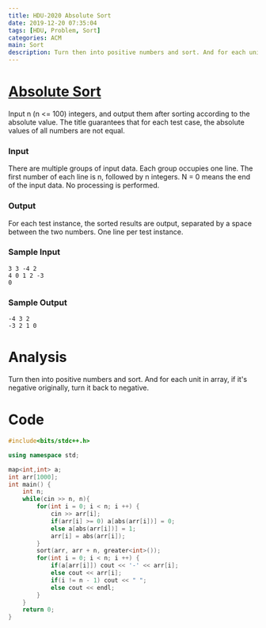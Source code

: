 ```yaml
---
title: HDU-2020 Absolute Sort
date: 2019-12-20 07:35:04
tags: [HDU, Problem, Sort]
categories: ACM
main: Sort
description: Turn then into positive numbers and sort. And for each unit in array, if it’s negative originally, turn it back to negative.
---
```


# [Absolute Sort](http://acm.hdu.edu.cn/showproblem.php?pid=2020)

Input n (n <= 100) integers, and output them after sorting according to the absolute value. The title guarantees that for each test case, the absolute values of all numbers are not equal.

<!--more-->

### Input

There are multiple groups of input data. Each group occupies one line. The first number of each line is n, followed by n integers. N = 0 means the end of the input data. No processing is performed.

### Output

For each test instance, the sorted results are output, separated by a space between the two numbers. One line per test instance.

### Sample Input

```
3 3 -4 2
4 0 1 2 -3
0
```

### Sample Output

```
-4 3 2
-3 2 1 0
```

# Analysis

Turn then into positive numbers and sort. And for each unit in array, if it's negative originally, turn it back to negative.

# Code

```c++
#include<bits/stdc++.h>

using namespace std;

map<int,int> a;
int arr[1000];
int main() {
	int n;
	while(cin >> n, n){
		for(int i = 0; i < n; i ++) {
			cin >> arr[i];
			if(arr[i] >= 0) a[abs(arr[i])] = 0;
			else a[abs(arr[i])] = 1;
			arr[i] = abs(arr[i]);
		}
		sort(arr, arr + n, greater<int>());
		for(int i = 0; i < n; i ++) {
			if(a[arr[i]]) cout << '-' << arr[i];
			else cout << arr[i];
			if(i != n - 1) cout << " ";
			else cout << endl;
		}
	}
	return 0;
}
```